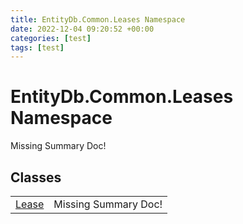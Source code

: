 ```yaml
---
title: EntityDb.Common.Leases Namespace
date: 2022-12-04 09:20:52 +00:00
categories: [test]
tags: [test]
---
```


# EntityDb.Common.Leases Namespace
Missing Summary Doc!
## Classes
<table><tr><td><!--/posts/dotnet-entitydb-common-leases-lease--><a href='#'>Lease</a></td><td>Missing Summary Doc!</td></tr></table>
